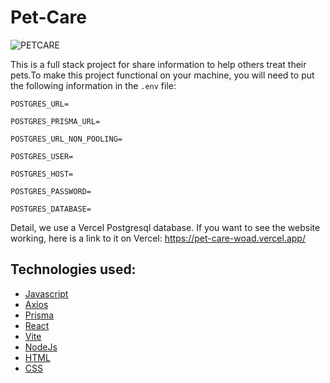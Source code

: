 # Pet-Care

![PETCARE](https://github.com/JorgeCJ/Pet-Care/assets/127647774/5ad251c5-c693-476e-b533-6aa870d31967)

This is a full stack project for share information to help others treat their pets.To make this project functional on your machine, you will need to put the following information in the `.env` file:

`POSTGRES_URL=`

`POSTGRES_PRISMA_URL=`

`POSTGRES_URL_NON_POOLING=`

`POSTGRES_USER=`

`POSTGRES_HOST=`

`POSTGRES_PASSWORD=`

`POSTGRES_DATABASE=`

Detail, we use a Vercel Postgresql database. If you want to see the website working, here is a link to it on Vercel: https://pet-care-woad.vercel.app/

## Technologies used:
- [Javascript](https://developer.mozilla.org/en-US/docs/Web/JavaScript)
- [Axios](https://axios-http.com/ptbr/docs/intro)
- [Prisma](https://www.prisma.io/docs)
- [React](https://react.dev/learn)
- [Vite](https://vitejs.dev/)
- [NodeJs](https://nodejs.org/en/docs)
- [HTML](https://developer.mozilla.org/en-US/docs/Web/HTML)
- [CSS](https://developer.mozilla.org/en-US/docs/Web/CSS)
